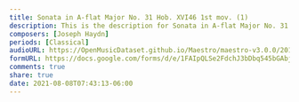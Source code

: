 ```yaml
---
title: Sonata in A-flat Major No. 31 Hob. XVI46 1st mov. (1)
description: This is the description for Sonata in A-flat Major No. 31 Hob. XVI46 1st mov. by Joseph Haydn
composers: [Joseph Haydn]
periods: [Classical]
audioURL: https://OpenMusicDataset.github.io/Maestro/maestro-v3.0.0/2013/ORIG-MIDI_03_7_6_13_Group__MID--AUDIO_10_R1_2013_wav--2.midi
formURL: https://docs.google.com/forms/d/e/1FAIpQLSe2FdchJ3bDbq545bGAbjCzCkRF9fmtDNeVMVirv5Fs9aNcqg/viewform
comments: true
share: true
date: 2021-08-08T07:43:13-06:00
---
```

